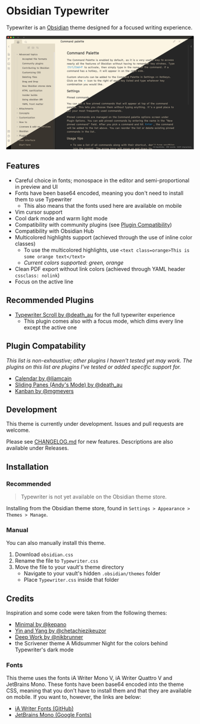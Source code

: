 # Obsidian Typewriter

Typewriter is an [Obsidian](https://www.obsidian.md) theme designed for a focused writing experience.

![cover](cover.jpg)

## Features
- Careful choice in fonts; monospace in the editor and semi-proportional in preview and UI
- Fonts have been base64 encoded, meaning you don't need to install them to use Typewriter
  - This also means that the fonts used here are available on mobile
- Vim cursor support
- Cool dark mode and warm light mode
- Compatibility with community plugins (see [Plugin Compatibility](https://github.com/crashmoney/obsidian-typewriter/new/main?readme=1#recommended-plugins))
- Compatibility with Obsidian Hub
- Multicolored highlights support (achieved through the use of inline color classes)
  - To use the multicolored highlights, use `<text class=orange>This is some orange text</text>`
  - *Current colors supported: green, orange*
- Clean PDF export without link colors (achieved through YAML header `cssclass: nolink`)
- Focus on the active line

## Recommended Plugins
- [Typewriter Scroll by @death_au](https://github.com/deathau/cm-typewriter-scroll-obsidian) for the full typewriter experience
  - This plugin comes also with a focus mode, which dims every line except the active one

## Plugin Compatability
*This list is non-exhaustive; other plugins I haven't tested yet may work. The plugins on this list are plugins I've tested or added specific support for.*

- [Calendar by @liamcain](https://github.com/liamcain/obsidian-calendar-plugin)
- [Sliding Panes (Andy's Mode) by @death_au](https://github.com/deathau/sliding-panes-obsidian)
- [Kanban by @mgmeyers](https://github.com/mgmeyers/obsidian-kanban)

## Development
This theme is currently under development. Issues and pull requests are welcome.

Please see [CHANGELOG.md](CHANGELOG.md) for new features. Descriptions are also available under Releases.

## Installation

### Recommended
> Typewriter is not yet available on the Obsidian theme store.

Installing from the Obsidian theme store, found in `Settings > Appearance > Themes > Manage`.

### Manual
You can also manually install this theme.

1. Download `obsidian.css`
2. Rename the file to `Typewriter.css`
3. Move the file to your vault's theme directory
	- Navigate to your vault's hidden `.obsidian/themes` folder
	- Place `Typewriter.css` inside that folder

## Credits
Inspiration and some code were taken from the following themes:

- [Minimal by @kepano](https://github.com/kepano/obsidian-minimal)
- [Yin and Yang by @chetachiezikeuzor](https://github.com/chetachiezikeuzor/Yin-and-Yang-Theme)
- [Deep Work by @nikbrunner](https://github.com/nikbrunner/obsidian-deep-work-theme)
- the Scrivener theme A Midsummer Night for the colors behind Typewriter's dark mode

### Fonts
This theme uses the fonts iA Writer Mono V, iA Writer Quattro V and JetBrains Mono. These fonts have been base64 encoded into the theme CSS, meaning that you don't have to install them and that they are available on mobile. If you want to, however, the links are below:

- [iA Writer Fonts (GitHub)](https://github.com/iaolo/iA-Fonts)
- [JetBrains Mono (Google Fonts)](https://fonts.google.com/specimen/JetBrains+Mono#standard-styles)
